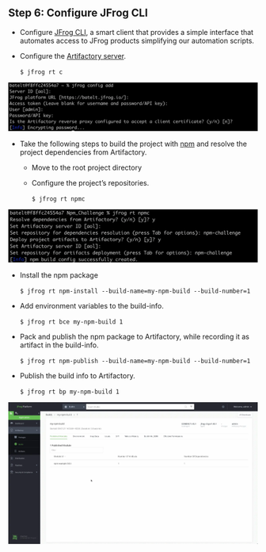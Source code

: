 ## Step 6: Configure JFrog CLI

* Configure [JFrog CLI](https://www.jfrog.com/confluence/display/CLI/), a smart client that provides a simple interface that automates access to JFrog products simplifying our automation scripts.

* Configure the [Artifactory server](https://www.jfrog.com/confluence/display/CLI/CLI+for+JFrog+Artifactory#CLIforJFrogArtifactory-Configuration).
  
  `$ jfrog rt c`


![](image/screenshot6.png)

* Take the following steps to build the project with [npm](https://www.jfrog.com/confluence/display/CLI/CLI+for+JFrog+Artifactory#CLIforJFrogArtifactory-BuildingNpmPackagesUsingtheNpmClient) and resolve the project dependencies from Artifactory.
   * Move to the root project directory
   * Configure the project’s repositories.
    
     `$ jfrog rt npmc`
     
![](image/screenshot7.webp)

* Install the npm package
  
  `$ jfrog rt npm-install --build-name=my-npm-build --build-number=1`

* Add environment variables to the build-info.
  
  `$ jfrog rt bce my-npm-build 1`
  
* Pack and publish the npm package to Artifactory, while recording it as artifact in the build-info.
  
   `$ jfrog rt npm-publish --build-name=my-npm-build --build-number=1`

* Publish the build info to Artifactory.
  
   `$ jfrog rt bp my-npm-build 1`
   
![](image/screenshot8.webp)
